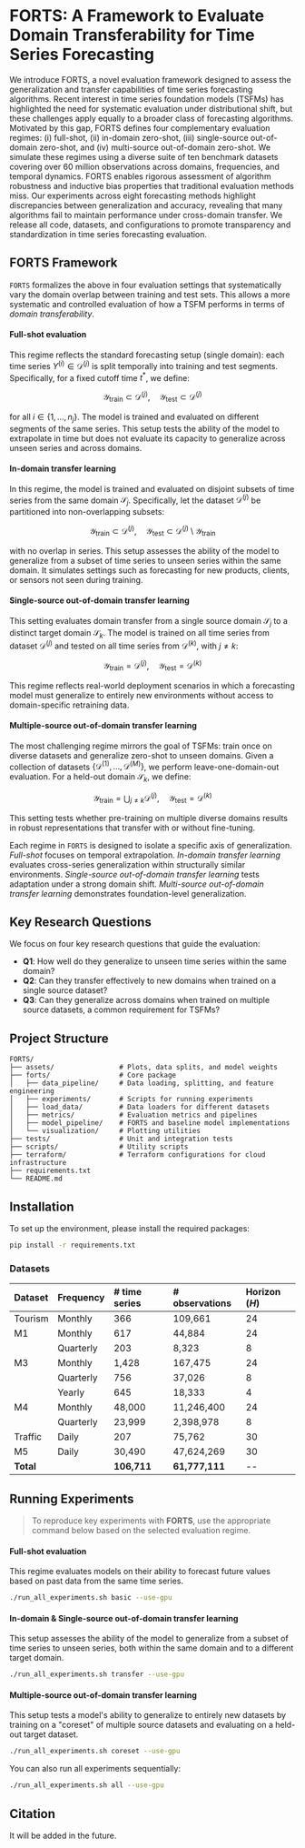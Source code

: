 # FORTS: A Framework to Evaluate Domain Transferability for Time Series Forecasting

We introduce FORTS, a novel evaluation framework designed to assess the generalization and transfer capabilities of time series forecasting algorithms. Recent interest in time series foundation models (TSFMs) has highlighted the need for systematic evaluation under distributional shift, but these challenges apply equally to a broader class of forecasting algorithms. Motivated by this gap, FORTS defines four complementary evaluation regimes: (i) full-shot, (ii) in-domain zero-shot, (iii) single-source out-of-domain zero-shot, and (iv) multi-source out-of-domain zero-shot. We simulate these regimes using a diverse suite of ten benchmark datasets covering over 60 million observations across domains, frequencies, and temporal dynamics. FORTS enables rigorous assessment of algorithm robustness and inductive bias properties that traditional evaluation methods miss. Our experiments across eight forecasting methods highlight discrepancies between generalization and accuracy, revealing that many algorithms fail to maintain performance under cross-domain transfer. We release all code, datasets, and configurations to promote transparency and standardization in time series forecasting evaluation.

## FORTS Framework

`FORTS` formalizes the above in four evaluation settings that systematically vary the domain overlap between training and test sets. This allows a more systematic and controlled evaluation of how a TSFM performs in terms of *domain transferability*.

#### Full-shot evaluation
This regime reflects the standard forecasting setup (single domain): each time series $Y^{(i)} \in \mathcal{D}^{(j)}$ is split temporally into training and test segments. Specifically, for a fixed cutoff time $t^*$, we define:
```math
\mathcal{Y}_{\text{train}} \subset \mathcal{D}^{(j)}, \quad \mathcal{Y}_{\text{test}} \subset \mathcal{D}^{(j)}
```
for all $i \in \{1, \dots, n_j\}$. The model is trained and evaluated on different segments of the same series. This setup tests the ability of the model to extrapolate in time but does not evaluate its capacity to generalize across unseen series and across domains.

#### In-domain transfer learning
In this regime, the model is trained and evaluated on disjoint subsets of time series from the same domain $\mathcal{S}_j$. Specifically, let the dataset $\mathcal{D}^{(j)}$ be partitioned into non-overlapping subsets:
```math
\mathcal{Y}_{\text{train}} \subset \mathcal{D}^{(j)}, \quad \mathcal{Y}_{\text{test}} \subset \mathcal{D}^{(j)} \setminus \mathcal{Y}_{\text{train}}
```
with no overlap in series. This setup assesses the ability of the model to generalize from a subset of time series to unseen series within the same domain. It simulates settings such as forecasting for new products, clients, or sensors not seen during training.

#### Single-source out-of-domain transfer learning
This setting evaluates domain transfer from a single source domain $\mathcal{S}_j$ to a distinct target domain $\mathcal{S}_k$. The model is trained on all time series from dataset $\mathcal{D}^{(j)}$ and tested on all time series from $\mathcal{D}^{(k)}$, with $j \neq k$:
```math
\mathcal{Y}_{\text{train}} = \mathcal{D}^{(j)}, \quad \mathcal{Y}_{\text{test}} = \mathcal{D}^{(k)}
```
This regime reflects real-world deployment scenarios in which a forecasting model must generalize to entirely new environments without access to domain-specific retraining data.

#### Multiple-source out-of-domain transfer learning
The most challenging regime mirrors the goal of TSFMs: train once on diverse datasets and generalize zero-shot to unseen domains. Given a collection of datasets $\{ \mathcal{D}^{(1)}, \dots, \mathcal{D}^{(M)} \}$, we perform leave-one-domain-out evaluation. For a held-out domain $\mathcal{S}_k$, we define:
```math
\mathcal{Y}_{\text{train}} = \bigcup_{j \neq k} \mathcal{D}^{(j)}, \quad
\mathcal{Y}_{\text{test}} = \mathcal{D}^{(k)}
```
This setting tests whether pre-training on multiple diverse domains results in robust representations that transfer with or without fine-tuning.

Each regime in `FORTS` is designed to isolate a specific axis of generalization. *Full-shot* focuses on temporal extrapolation. *In-domain transfer learning* evaluates cross-series generalization within structurally similar environments. *Single-source out-of-domain transfer learning* tests adaptation under a strong domain shift. *Multi-source out-of-domain transfer learning* demonstrates foundation-level generalization.

## Key Research Questions

We focus on four key research questions that guide the evaluation:

- **Q1**: How well do they generalize to unseen time series within the same domain?
- **Q2**: Can they transfer effectively to new domains when trained on a single source dataset?
- **Q3**: Can they generalize across domains when trained on multiple source datasets, a common requirement for TSFMs?

## Project Structure

```
FORTS/
├── assets/                # Plots, data splits, and model weights
├── forts/                 # Core package
│   ├── data_pipeline/     # Data loading, splitting, and feature engineering
│   ├── experiments/       # Scripts for running experiments
│   ├── load_data/         # Data loaders for different datasets
│   ├── metrics/           # Evaluation metrics and pipelines
│   ├── model_pipeline/    # FORTS and baseline model implementations
│   └── visualization/     # Plotting utilities
├── tests/                 # Unit and integration tests
├── scripts/               # Utility scripts
├── terraform/             # Terraform configurations for cloud infrastructure
├── requirements.txt
└── README.md
```

## Installation

To set up the environment, please install the required packages:

```bash
pip install -r requirements.txt
```

### Datasets

| Dataset | Frequency | # time series | # observations | Horizon ($H$) |
|:---|:---|:---|:---|:---|
| Tourism | Monthly | 366 | 109,661 | 24 |
| M1 | Monthly | 617 | 44,884 | 24 |
| | Quarterly | 203 | 8,323 | 8 |
| M3 | Monthly | 1,428 | 167,475 | 24 |
| | Quarterly | 756 | 37,026 | 8 |
| | Yearly | 645 | 18,333 | 4 |
| M4 | Monthly | 48,000 | 11,246,400 | 24 |
| | Quarterly | 23,999 | 2,398,978 | 8 |
| Traffic | Daily | 207 | 75,762 | 30 |
| M5 | Daily | 30,490 | 47,624,269 | 30 |
| **Total** | | **106,711** | **61,777,111** | -- |

## Running Experiments

> To reproduce key experiments with **FORTS**, use the appropriate command below based on the selected evaluation regime.

#### Full-shot evaluation

This regime evaluates models on their ability to forecast future values based on past data from the same time series.

```bash
./run_all_experiments.sh basic --use-gpu
```

#### In-domain & Single-source out-of-domain transfer learning

This setup assesses the ability of the model to generalize from a subset of time series to unseen series, both within the same domain and to a different target domain.

```bash
./run_all_experiments.sh transfer --use-gpu
```

#### Multiple-source out-of-domain transfer learning

This setup tests a model's ability to generalize to entirely new datasets by training on a "coreset" of multiple source datasets and evaluating on a held-out target dataset.

```bash
./run_all_experiments.sh coreset --use-gpu
```

You can also run all experiments sequentially:

```bash
./run_all_experiments.sh all --use-gpu
```

## Citation

It will be added in the future.
```
